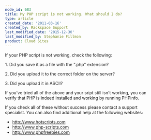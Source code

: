 ```yaml
---
node_id: 683
title: My PHP script is not working. What should I do?
type: article
created_date: '2011-03-16'
created_by: Rackspace Support
last_modified_date: '2015-12-30'
last_modified_by: Stephanie Fillmon
product: Cloud Sites
---
```


If your PHP script is not working, check the following:

1\. Did you save it as a file with the ".php" extension?

2\. Did you upload it to the correct folder on the server?

3\. Did you upload it in ASCII?

If you've tried all of the above and your sript still isn't working, you
can verify that PHP is indeed installed and working by running PHPinfo.

If you check all of these without success please contact a support
specialist. You can also find additional help at the following websites:

-   <http://www.hotscripts.com>
-   <http://www.php-scripts.com>
-   <http://www.phpfreebies.com>


